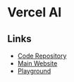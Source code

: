 # Vercel AI

<!--
Examples:

https://github.com/dubinc/dub/blob/main/apps/web/ui/modals/add-edit-link-modal/tags-section.tsx
-->

## Links

- [Code Repository](https://github.com/vercel/ai)
- [Main Website](https://vercel.com/ai)
- [Playground](https://sdk.vercel.ai)
